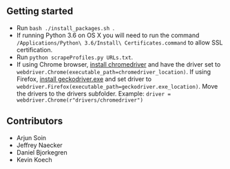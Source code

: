 ## Getting started

- Run `bash ./install_packages.sh `.
- If running Python 3.6 on OS X you will need to run the command `/Applications/Python\ 3.6/Install\ Certificates.command` to allow SSL certification.
- Run `python scrapeProfiles.py URLs.txt`.
- If using Chrome browser, [install chromedriver](http://chromedriver.chromium.org/downloads) and have the driver set to `webdriver.Chrome(executable_path=chromedriver_location)`. If using Firefox, [install geckodriver.exe](https://github.com/mozilla/geckodriver/releases/tag/v0.24.0) and set driver to `webdriver.Firefox(executable_path=geckodriver.exe_location)`. Move the drivers to the drivers subfolder. Example: `driver = webdriver.Chrome(r"drivers/chromedriver")` 



## Contributors

- Arjun Soin
- Jeffrey Naecker
- Daniel Bjorkegren
- Kevin Koech

